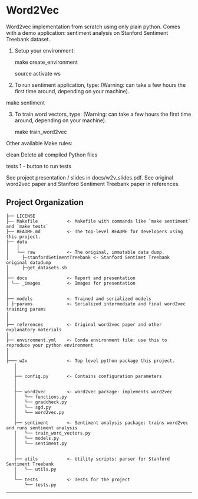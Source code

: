 Word2Vec
==============================

Word2vec implementation from scratch using only plain python. Comes with a demo application: 
sentiment analysis on Stanford Sentiment Treebank dataset. 

1. Setup your environment:

   make create_environment

   source activate ws

2. To run sentiment application, type: (Warning: can take a few hours the first time around, depending on your machine).

make sentiment


3. To train word vectors, type: (Warning: can take a few hours the first time around, depending on your machine).

   make train_word2vec



Other available Make rules:

clean               Delete all compiled Python files

tests               1 - button to run tests


See project presentation / slides in docs/w2v_slides.pdf. See original word2vec paper and 
Stanford Sentiment Treebank paper in references.
 

Project Organization
------------

    ├── LICENSE
    ├── Makefile           <- Makefile with commands like `make sentiment` and `make tests`
    ├── README.md          <- The top-level README for developers using this project.
    ├── data
    │   │
    │   └── raw            <- The original, immutable data dump. 
    │	  ├─stanfordSetimentTreebank <- Stanford Sentimet Treebank original datadump
    │     ├─get_datasets.sh
    │
    ├── docs               <- Report and presentation
    │ └── _images          <- Images for presentation
    │
    │
    ├── models             <- Trained and serialized models
    │ ├─params             <- Serialized intermediate and final word2vec training params
    │
    │
    ├── references         <- Original word2vec paper and other explanatory materials
    │
    ├── environment.yml    <- Conda environment file: use this to reproduce your python environment
    │
    │
    ├─── w2v               <- Top level python package this project.
       │
       │
       ├── config.py       <- Contains configuration parameters
       │
       │
       ├── word2vec        <- word2vec package: implements word2vec
       │   └── functions.py
       │   └── gradcheck.py
       │   └── sgd.py
       │   └── word2vec.py
       │	
       ├── sentiment       <- Sentiment analysis package: trains word2vec and runs sentiment analysis
       │   └── train_word_vectors.py
       │   └── models.py
       │   └── sentiment.py
       │
       │
       ├── utils           <- Utility scripts: parser for Stanford Sentiment Treebank
       │   └── utils.py                
       │
       └── tests           <- Tests for the project
           └── tests.py
    

--------

